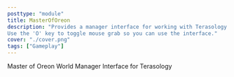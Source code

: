 ```yaml
---
posttype: "module" 
title: MasterOfOreon
description: "Provides a manager interface for working with Terasology
Use the 'O' key to toggle mouse grab so you can use the interface."
cover: "./cover.png"
tags: ["Gameplay"]
---
```

Master of Oreon World Manager Interface for Terasology
